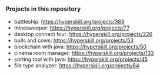 ### Projects in this repository
- battleship: https://hyperskill.org/projects/383
- minesweeper: https://hyperskill.org/projects/77
- desktop connect four: https://hyperskill.org/projects/226
- bulls and cows: https://hyperskill.org/projects/53
- blockchain with java: https://hyperskill.org/projects/50
- cinema room manager: https://hyperskill.org/projects/133
- sorting tool with java:  https://hyperskill.org/projects/45
- file type analyzer:  https://hyperskill.org/projects/64